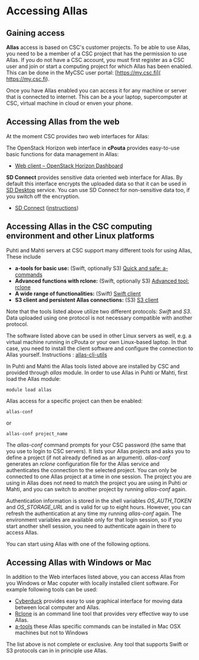 # Accessing Allas

## Gaining access

**Allas** access is based on CSC's customer projects. To be able to use Allas, you need to be a member of 
a CSC project that has the permission to use Allas. If you do not have a CSC account, you must first register as a CSC user
and join or start a computing project for which Allas has been enabled. This can be done in the
MyCSC user portal: [https://my.csc.fi]( https://my.csc.fi).

Once you have Allas enabled you can access it for any machine or server that is connected to internet. This can be a your laptop, supercomputer at CSC, virtual machine in cloud or enven your phone.


## Accessing Allas from the web

At the moment CSC provides two web interfaces for Allas:

The OpenStack Horizon web interface in **cPouta** provides easy-to-use basic functions for data management in Allas:

* [Web client – OpenStack Horizon Dashboard](./using_allas/web_client.md)

**SD Connect** provides sensitive data oriented web interface for Allas. By default this interface encrypts the uploaded data 
so that it can be used in [SD Desktop](../sensitive-data/sd_desktop.md) service. You can use SD Connect for non-sensitive data too, if you switch off the encryption.

* [SD Connect](https://sd-connect.csc.fi) ([instructions](../sensitive-data/sd_connect.md))


## Accessing Allas in the CSC computing environment and other Linux platforms

Puhti and Mahti servers at CSC support many different tools for using Allas, These include

* **a-tools for basic use:** (Swift, optionally S3) [Quick and safe: a-commands](./using_allas/a_commands.md)
* **Advanced functions with rclone:** (Swift, optionally S3) [Advanced tool: rclone](./using_allas/rclone.md)
* **A wide range of functionalities:** (Swift) [Swift client](./using_allas/swift_client.md)
* **S3 client and persistent Allas connections:** (S3) [S3 client](./using_allas/s3_client.md#configuring-s3-connection-in-supercomputers)

Note that the tools listed above utilize two different protocols: _Swift_ and _S3_. Data uploaded using one protocol is not necessary compatible with another protocol. 

The software listed above can be used in other Linux servers as well, e.g. a virtual machine running in cPouta or your own Linux-based laptop. In that case, you need to install the client software and configure the connection to Allas yourself. Instructions : [allas-cli-utils](https://github.com/CSCfi/allas-cli-utils)

In Puhti and Mahti the Allas tools listed above are installed by CSC and provided through _allas_ module.
In order to use Allas in Puhti or Mahti, first load the Allas module:
```text
module load allas
```
Allas access for a specific project can then be enabled:
```text
allas-conf
```
or 
```text
allas-conf project_name
```
The _allas-conf_ command prompts for your CSC password (the same that you use to login to CSC servers). It lists your Allas projects and asks you to define a project (if not already defined as an argument). _allas-conf_ generates an _rclone_ configuration file for the Allas service and authenticates the connection to the selected project. You can only be connected to one Allas project at a time in one session. The project you are using in Allas does not need to match the project you are using in Puhti or Mahti, and you can switch to another project by running _allas-conf_ again.

Authentication information is stored in the shell variables *OS_AUTH_TOKEN* and *OS_STORAGE_URL* and is valid for up to eight hours. However, you can refresh the authentication at any time my running _allas-conf_ again. The environment variables are available only for that login session, so if you start another shell session, you need to authenticate again in there to access Allas.

You can start using Allas with one of the following options. 


## Accessing Allas with Windows or Mac

In addition to the Web interfaces listed above, you can access Allas from you Windows or Mac coputer with locally installed client software. 
For example following tools can be used:
* [Cyberduck](./using_allas/cybeduck.md) provides easy to use graphical interface for moving data between local computer and Allas.
* [Rclone](./unsing_allas/rclone_local) is an command line tool that provides very effective way to use Allas.
* [a-tools](./using_allas/a_commands.md) these Allas specific commands can be installed in Mac OSX machines but not to Windows

The list above is not complete or exclusive. Any tool that supports Swift or S3 protocols can in in principle use Allas.


